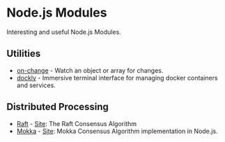 # Node.js Modules

Interesting and useful Node.js Modules.

## Utilities

* [on-change](https://github.com/sindresorhus/on-change) - Watch an object or array for changes.
* [dockly](https://github.com/lirantal/dockly) - Immersive terminal interface for managing docker containers and services.

## Distributed Processing

* [Raft](https://github.com/raft/raft.github.io) - [Site](https://raft.github.io/): The Raft Consensus Algorithm
* [Mokka](https://github.com/ega-forever/mokka) - [Site](https://ega-forever.github.io/mokka/): Mokka Consensus Algorithm implementation in Node.js.
